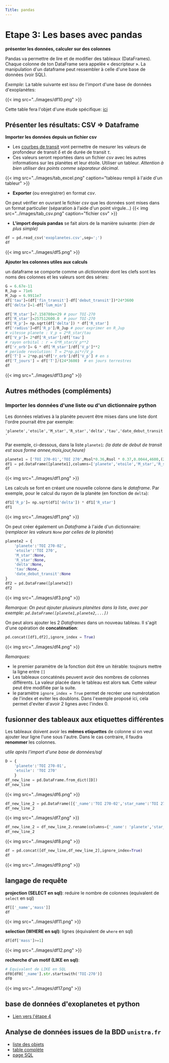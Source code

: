 ```yaml
---
Title: pandas
---
```


# Etape 3: Les bases avec pandas
**présenter les données, calculer sur des colonnes**

Pandas va permettre de lire et de modifier des tableaux (DataFrames). Chaque colonne de ton DataFrame sera appelée « descripteur ». La manipulation d'un dataframe peut ressembler à celle d'une base de données (voir SQL).

*Exemple:* La table suivante est issu de l'import d'une base de données d'exoplanètes:

{{< img src="../images/df10.png" >}}

Cette table fera l'objet d'une étude spécifique: [ici](/docs/python/pages/traitement/page3/)

## Présenter les résultats: CSV => Dataframe
**Importer les données depuis un fichier csv**

* Les [courbes de transit](/docs/NSI/projet/page9/) vont permettre de mesurer les valeurs de profondeur de transit $\delta$ et de durée de transit $\tau$. 
* Ces valeurs seront reportées dans un fichier *csv* avec les autres informations sur les planètes et leur étoile. Utiliser un tableur. *Attention à bien utiliser des points comme séparateur décimal*.

{{< img src="../images/tab_excel.png" caption="tableau rempli à l'aide d'un tableur" >}}

* **Exporter** (ou enregistrer) en format *csv*.

On peut vérifier en ouvrant le fichier *csv* que les données sont mises dans un format particulier (séparation à l'aide d'un point virgule...)
{{< img src="../images/tab_csv.png" caption="fichier csv" >}}

* **L'import depuis pandas** se fait alors de la manière suivante: *(rien de plus simple)*

```python
df = pd.read_csv('exoplanetes.csv',sep=';')
df
```

{{< img src="../images/df5.png" >}}

**Ajouter les colonnes utiles aux calculs**

un dataframe se comporte comme un *dictionnaire* dont les clefs sont les noms des colonnes et les valeurs sont des séries:

```python
G = 6.67e-11
R_Jup = 71e6 
M_Jup = 6.9911e7
df['tau']=(df['fin_transit']-df['debut_transit'])*24*3600
df['delta']=1-df['lum_min']

df['M_star']=7.158780e+29 # pour TOI-270
df['R_star']=257512600.0  # pour TOI-270
df['R_p']= np.sqrt(df['delta']) * df['R_star']
df['radius']=df['R_p']/R_Jup # pour exprimer en R_Jup
# vitesse planete : V_p = 2*R_star/tau
df['V_p']= 2*df['R_star']/df['tau']
# rayon orbital : r = G*M_star/V_p**2
df['r_orb']= G * df['M_star']/df['V_p']**2
# periode revolution: T = 2*np.pi*r/V_p
df['T'] = 2*np.pi*df['r_orb']/df['V_p'] # en s
df['T_jours'] = df['T']/(24*3600)  # en jours terrestres
df
```

{{< img src="../images/df13.png" >}}


## Autres méthodes (compléments)
### Importer les données d'une liste ou d'un dictionnaire python
Les données relatives à la planète peuvent être mises dans une liste dont l'ordre pourrait être par exemple:

`'planete','etoile','M_star','R_star','delta','tau','date_debut_transit'`

Par exemple, ci-dessous, dans la liste `planete1`: *(la date de debut de transit est sous forme annee,mois,jour,heure)*

```python
planete1 = ['TOI 270-01','TOI 270',Msol*0.36,Rsol * 0.37,0.0044,4600,(2024,6,23,5)]
df1 = pd.DataFrame([planete1],columns=['planete','etoile','M_star','R_star','delta','tau','date_debut_transit'])
df
```

{{< img src="../images/df1.png" >}}



Les calculs se font en créant une nouvelle colonne dans le *dataframe*. Par exemple, pour le calcul du rayon de la planète (en fonction de `delta`):

```python
df1['R_p']= np.sqrt(df1['delta']) * df1['R_star']
df1
```

{{< img src="../images/df1.png" >}}

On peut créer également un *Dataframe* à l'aide d'un dictionnaire: (*remplacer les valeurs `None` par celles de la planète*)

```python
planete2 = {
    'planete':'TOI 270-02',
    'etoile':'TOI 270',
    'M_star':None,
    'R_star':None,
    'delta':None,
    'tau':None,
    'date_debut_transit':None
}
df2 = pd.DataFrame([planete2])
df2
```

{{< img src="../images/df3.png" >}}

*Remarque: On peut ajouter plusieurs planètes dans la liste, avec par exemple: `pd.DataFrame([planete1,planete2,...])`*

On peut alors ajouter les 2 *Dataframes* dans un nouveau tableau. Il s'agit d'une opération de **concaténation**:

```python
pd.concat([df1,df2],ignore_index = True)
```

{{< img src="../images/df4.png" >}}

*Remarques:*

* le premier paramètre de la fonction doit être un itérable: toujours mettre la ligne entre `[]`
* Les tableaux concaténés peuvent avoir des nombres de colonnes différents. La valeur placée dans le tableau est alors `NaN`. Cette valeur peut être modifiée par la suite.
* le paramètre `ignore_index = True` permet de recréer une numérotation de l'index et eviter les doublons. Dans l'exemple proposé ici, cela permet d'eviter d'avoir 2 lignes avec l'index 0.

## fusionner des tableaux aux etiquettes différentes
Les tableaux doivent avoir les **mêmes etiquettes** de colonne si on veut ajouter leur ligne l'une sous l'autre. Dans le cas contraire, il faudra **renommer** les colonnes.

*utile après l'import d'une base de données/sql*

```python
D = {
    'planete':'TOI 270-01',
    'etoile': 'TOI 270'
    }
df_new_line = pd.DataFrame.from_dict([D])
df_new_line
```

{{< img src="../images/df6.png" >}}

```python
df_new_line_2 = pd.DataFrame([{'_name':'TOI 270-02','star_name':'TOI 270'}])
df_new_line_2
```

{{< img src="../images/df7.png" >}}


```python
df_new_line_2 = df_new_line_2.rename(columns={'_name': 'planete','star_name':'etoile'})
df_new_line_2
```

{{< img src="../images/df8.png" >}}

```python
df = pd.concat([df_new_line,df_new_line_2],ignore_index=True)
df
```

{{< img src="../images/df9.png" >}}




## langage de requête
**projection (SELECT en sql)**: reduire le nombre de colonnes (equivalent de `select` en sql)

```python
df[['_name','mass']]
df
```

{{< img src="../images/df11.png" >}}

**selection (WHERE en sql)**: lignes (équivalent de `where` en sql)

```python
df[df['mass']>=1]
```

{{< img src="../images/df12.png" >}}

**recherche d'un motif (LIKE en sql)**:

```python
# Equivalent de LIKE en SQL
df0[df0['_name'].str.startswith('TOI-270')]
df0
```

{{< img src="../images/df17.png" >}}

<!--
### autres types de créations de df
* Création d'une série: une série est un vecteur de valeurs d'une variable (en général valeurs pour différents individus) :
`s = pandas.Series([1, 2, 5, 7])` : série numérique entière.

* Création d'un dataframe à partir d'un dictionnaire: on peut aussi donner un dictionnaire dont les clefs seront les index plutôt que les colonnes :


*source*: [python-simple.com](http://www.python-simple.com/python-pandas/creation-series.php)
-->

## base de données d'exoplanetes et python
* [Lien vers l'étape 4](/docs/python/pages/traitement/page3)
## Analyse de données issues de la BDD `unistra.fr`
* [liste des objets](https://cdsarc.cds.unistra.fr/viz-bin/VizieR-3?-source=+J%2FApJ%2F728%2F117%2Ftablea1&-from=nav&-nav=cat%3AJ%2FApJ%2F728%2F117%26tab%3A%7BJ%2FApJ%2F728%2F117%2Ftablea1%7D%26key%3Asource%3DJ%2FApJ%2F728%2F117%26HTTPPRM%3A%26%26-ref%3DVIZ67868ba83bb18f%26-oc.form%3Dsexa%26-c.r%3D++2%26-c.geom%3Dr%26-order%3DI%26-out%3DKOI%26-out%3DKIC%26-out%3DKp%26-out%3DRad%26-out%3DEpoch%26-out%3DPer%26-out%3DTeff%26-out%3Dlog%28g%29%26-out%3DR*%26-out%3DSimbad%26-ignore%3DSimbad%3D*%26Simbad%3DSimbad%26-out%3D_RA%26-out%3D_DE%26-file%3D-c%26-meta.ucd%3D2%26-meta%3D1%26-meta.foot%3D1%26-usenav%3D1%26-bmark%3DPOST%26-out.max%3D50%26-out.form%3DHTML+Table%26-c.eq%3DJ2000%26-c.u%3Darcmin%26)
* [table complète](https://cdsarc.cds.unistra.fr/viz-bin/VizieR-4)
* [page SQL](http://tapvizier.cds.unistra.fr/adql/?%20J/ApJ/728/117/tablea1)




